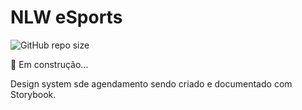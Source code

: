 # NLW eSports 
![GitHub repo size](https://img.shields.io/github/repo-size/DaniloCalegaro/design-system-storybook)

🚀 Em construção...

Design system sde agendamento sendo criado e documentado com Storybook.